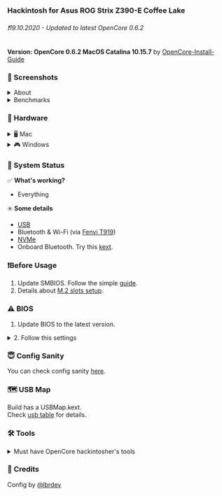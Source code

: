 ### Hackintosh for Asus ROG Strix Z390-E Coffee Lake
###### ❗️19.10.2020 - Updated to latest OpenCore 0.6.2
__Version: OpenCore 0.6.2 MacOS Catalina 10.15.7__ by [OpenCore-Install-Guide](https://dortania.github.io/OpenCore-Install-Guide/)

### 📸 Screenshots
<details>
<summary>About</summary>

![About](_resources/about.png)

</details>
<details>
<summary>Benchmarks</summary>

![Disk](_resources/disk.png)

![Cinebench](_resources/cinebench.png)

![Geekbench](_resources/geekbench.png)

</details>

### 📃 Hardware
<details>
<summary>🖥 Mac</summary>

* Motherboard: ASUS ROG STRIX Z390-E Gaming ATX (s-1151)
* CPU: Intel Core i5-9600K 3.7GHz/9MB (s-1151)
* GPU: Radeon RX 580 8GB DDR5 Sapphire Pulse
* RAM: Crucial Ballistic Sport LT Red  3200MHz (16x2)
* Memory: Samsung 970 EVO Plus 500GB
* WIFI/Bluetooth: [Fenvi T919](https://www.aliexpress.com/item/32778371977.html)
* Power: 650W Corsair RM650X
* CPU Cooler: Be Quite Dark Rock Pro 4
* Case: DeepCool Matrexx 55
* Monitor: LG UltraFine 27UL650-W 27’’
* Mouse: Logitech MXMaster 2S
* Keyboard: Varmilo VA108MAC

</details>

<details>
<summary>🎮 Windows</summary>

* Kingston SKC400S37 128Gb
* WD Caviar Blue WD10EZEX 1 Tb

</details>

### 🔄 System Status
✅ **What's working?**
- Everything

✳️ **Some details**
* [USB](_usb_map/usb_table.md)
* Bluetooth & Wi-Fi (via [Fenvi T919](https://www.aliexpress.com/item/32778371977.html))
* [NVMe](_resources/m2_info.png)
* Onboard Bluetooth. Try this [kext](https://github.com/zxystd/IntelBluetoothFirmware).

### ❗️Before Usage
1. Update SMBIOS. Follow the simple [guide](https://dortania.github.io/OpenCore-Desktop-Guide/post-install/iservices.html#generate-a-new-serial).
2. Details about [M.2 slots setup](_resources/m2_info.png).

### ⚠️ BIOS
1. Update BIOS to the latest version.

<details>
<summary>2. Follow this settings</summary>

|Option|Flag|
|-|-|
|Fast Boot | disable|
|Secure Boot | disable
|VT-d | disable
|CSM | disable
|CFG-Lock | disable
|Serial Port | disable
|WiFi & Bluetooth | disable
|Above 4G | enable
|XHCI Hand-off | enable
|OS Type | windows |
|XMP II profile (optional)| enable|

</details>

### 😇 Config Sanity
You can check config sanity [here](https://opencore.slowgeek.com/?file=coffeelake061Qt9cpB&rs=coffeelake061).

### 🗺 USB Map
Build has a USBMap.kext.\
Check [usb table](_usb_map/usb_table.md) for details.

### 🛠 Tools
<details>
<summary>Must have OpenCore hackintosher's tools</summary>

* [MountEFI](https://github.com/corpnewt/MountEFI) - Helps to mount /EFI folder
* [ProperTree](https://github.com/corpnewt/MountEFI) - A way to open config.plist
* [USBMap](https://github.com/corpnewt/USBMap) - Tool to make a usb map
* [GenSMBIOS](https://github.com/corpnewt/GenSMBIOS) - Apple seral generator
* [Lilu-and-Friends](https://github.com/corpnewt/Lilu-and-Friends) - To update kexts
* [OCConfigCompare](https://github.com/corpnewt/OCConfigCompare) - To update OC

</details>

### 📩 Credits
Config by [@lbrdev](https://github.com/lbrdev)

